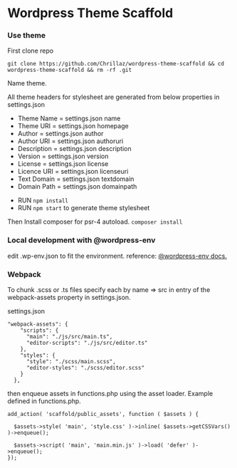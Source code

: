 # Wordpress Theme Scaffold

### Use theme

First clone repo

```
git clone https://github.com/Chrillaz/wordpress-theme-scaffold && cd wordpress-theme-scaffold && rm -rf .git
```

Name theme.
  
  All theme headers for stylesheet are generated from below properties in settings.json
   * Theme Name   = settings.json name
   * Theme URI    = settings.json homepage
   * Author       = settings.json author
   * Author URI   = settings.json authoruri
   * Description  = settings.json description
   * Version      = settings.json version
   * License      = settings.json license
   * Licence URI  = settings.json licenseuri
   * Text Domain  = settings.json textdomain
   * Domain Path  = settings.json domainpath

   - RUN ```npm install```
   - RUN ```npm start``` to generate theme stylesheet

Then Install composer for psr-4 autoload. ```composer install```

### Local development with @wordpress-env

edit .wp-env.json to fit the environment. reference: [@wordpress-env docs.](https://developer.wordpress.org/block-editor/packages/packages-env/)

### Webpack

To chunk .scss or .ts files specify each by name => src in entry of the webpack-assets property in settings.json. 

settings.json
```
"webpack-assets": {
    "scripts": {
      "main": "./js/src/main.ts",
      "editor-scripts": "./js/src/editor.ts"
    },
    "styles": {
      "style": "./scss/main.scss",
      "editor-styles": "./scss/editor.scss"
    }
  },
```

then enqueue assets in functions.php using the asset loader. Example defined in functions.php.

```
add_action( 'scaffold/public_assets', function ( $assets ) {

  $assets->style( 'main', 'style.css' )->inline( $assets->getCSSVars() )->enqueue();

  $assets->script( 'main', 'main.min.js' )->load( 'defer' )->enqueue();
});
```